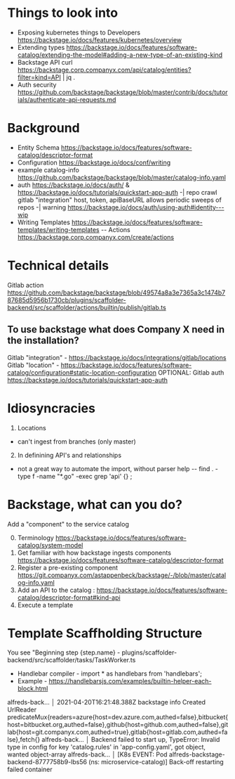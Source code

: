 # Things to look into
- Exposing kubernetes things to Developers 		https://backstage.io/docs/features/kubernetes/overview
- Extending types 								https://backstage.io/docs/features/software-catalog/extending-the-model#adding-a-new-type-of-an-existing-kind	
- Backstage API  								curl https://backstage.corp.companyx.com/api/catalog/entities?filter=kind=API | jq .
- Auth security 								https://github.com/backstage/backstage/blob/master/contrib/docs/tutorials/authenticate-api-requests.md

# Background 
- Entity Schema         https://backstage.io/docs/features/software-catalog/descriptor-format
- Configuration 		https://backstage.io/docs/conf/writing
- example catalog-info 	https://github.com/backstage/backstage/blob/master/catalog-info.yaml
- auth 					https://backstage.io/docs/auth/ & https://backstage.io/docs/tutorials/quickstart-app-auth
-| repo crawl			gitlab "integration" host, token, apiBaseURL allows periodic sweeps of repos 
-| warning				https://backstage.io/docs/auth/using-auth#identity---wip
- Writing Templates		https://backstage.io/docs/features/software-templates/writing-templates
-- Actions				https://backstage.corp.companyx.com/create/actions	

# Technical details 
Gitlab action https://github.com/backstage/backstage/blob/49574a8a3e7365a3c1474b787685d5956b1730cb/plugins/scaffolder-backend/src/scaffolder/actions/builtin/publish/gitlab.ts

## To use backstage what does Company X need in the installation?
Gitlab "integration" - https://backstage.io/docs/integrations/gitlab/locations
Gitlab "location" - https://backstage.io/docs/features/software-catalog/configuration#static-location-configuration
OPTIONAL: Gitlab auth https://backstage.io/docs/tutorials/quickstart-app-auth

# Idiosyncracies
1. Locations
 - can't ingest from branches (only master)
2. In definining API's and relationships
 - not a great way to automate the import, without parser help
 -- find . -type f -name "*.go" -exec grep 'api' {} \;

# Backstage, what can you do?
Add a "component" to the service catalog

0. Terminology https://backstage.io/docs/features/software-catalog/system-model
1. Get familiar with how backstage ingests components https://backstage.io/docs/features/software-catalog/descriptor-format
2. Register a pre-existing component https://git.companyx.com/astappenbeck/backstage/-/blob/master/catalog-info.yaml
3. Add an API to the catalog : https://backstage.io/docs/features/software-catalog/descriptor-format#kind-api
4. Execute a template 


# Template Scaffholding Structure
You see "Beginning step {step.name} - plugins/scaffolder-backend/src/scaffolder/tasks/TaskWorker.ts
- Handlebar compiler                - import * as handlebars from 'handlebars';
- Example                           - https://handlebarsjs.com/examples/builtin-helper-each-block.html

alfreds-back… │ 2021-04-20T16:21:48.388Z backstage info Created UrlReader predicateMux{readers=azure{host=dev.azure.com,authed=false},bitbucket{host=bitbucket.org,authed=false},github{host=github.com,authed=false},gitlab{host=git.companyx.com,authed=true},gitlab{host=gitlab.com,authed=false},fetch{} 
alfreds-back… │ Backend failed to start up, TypeError: Invalid type in config for key 'catalog.rules' in 'app-config.yaml', got object, wanted object-array
alfreds-back… │ [K8s EVENT: Pod alfreds-backstage-backend-8777758b9-lbs56 (ns: microservice-catalog)] Back-off restarting failed container

